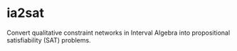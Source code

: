 # ia2sat
Convert qualitative constraint networks in Interval Algebra into propositional satisfiability (SAT) problems.
